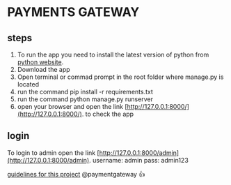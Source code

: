 # PAYMENTS GATEWAY
## steps
1. To run the app you need to install the latest version of python from  [python website](http://python.org).
2. Download the app
3. Open terminal or commad prompt in the root folder where manage.py is located
4. run the command pip install -r requirements.txt
5. run the command python manage.py runserver
6. open your browser and open the link [http://127.0.0.1:8000/](http://127.0.0.1:8000/). to check the app


## login
To login to admin open the link [http://127.0.0.1:8000/admin](http://127.0.0.1:8000/admin). 
username: admin
pass: admin123

[guidelines for this project](README.md)
@paymentgateway :+1:
